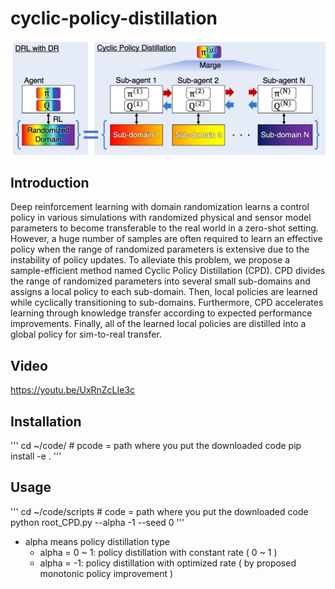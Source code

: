 # cyclic-policy-distillation
![CPD](fig/cpd_architecture.png "Overview of CPD")

## Introduction
Deep reinforcement learning with domain randomization learns a control policy in various simulations with randomized physical and sensor model parameters to become transferable to the real world in a zero-shot setting. 
However, a huge number of samples are often required to learn an effective policy when the range of randomized parameters is extensive due to the instability of policy updates. 
To alleviate this problem, we propose a sample-efficient method named Cyclic Policy Distillation (CPD). 
CPD divides the range of randomized parameters into several small sub-domains and assigns a local policy to each sub-domain. 
Then, local policies are learned while cyclically transitioning to sub-domains. Furthermore, CPD accelerates learning through knowledge transfer according to expected performance improvements. 
Finally, all of the learned local policies are distilled into a global policy for sim-to-real transfer. 

## Video
https://youtu.be/UxRnZcLIe3c

## Installation
'''
cd ~/code/  # pcode = path where you put the downloaded code
pip install -e .
'''

## Usage
'''
cd ~/code/scripts  # code = path where you put the downloaded code
python root_CPD.py --alpha -1 --seed 0
'''
- alpha means policy distillation type
  - alpha = 0 ~ 1: policy distillation with constant rate ( 0 ~ 1 )
  - alpha = -1: policy distillation with optimized rate ( by proposed monotonic policy improvement )




